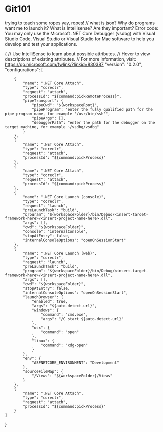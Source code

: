 # Git101
trying to teach some ropes
yay, ropes!
// what is json? Why do programs want me to launch it? What is Intellisense? Are they important?
Error code: You may only use the Microsoft .NET Core Debugger (vsdbg) with Visual Studio Code, Visual Studio or Visual Studio for Mac software to help you develop and test your applications.

{
    // Use IntelliSense to learn about possible attributes.
    // Hover to view descriptions of existing attributes.
    // For more information, visit: https://go.microsoft.com/fwlink/?linkid=830387
    "version": "0.2.0",
    "configurations": [
        
        {
            "name": ".NET Core Attach",
            "type": "coreclr",
            "request": "attach",
            "processId": "${command:pickRemoteProcess}",
            "pipeTransport": {
                "pipeCwd": "${workspaceRoot}",
                "pipeProgram": "enter the fully qualified path for the pipe program name, for example '/usr/bin/ssh'",
                "pipeArgs": [],
                "debuggerPath": "enter the path for the debugger on the target machine, for example ~/vsdbg/vsdbg"
            }
        },
        {
            "name": ".NET Core Attach",
            "type": "coreclr",
            "request": "attach",
            "processId": "${command:pickProcess}"
        },
        {
            "name": ".NET Core Attach",
            "type": "coreclr",
            "request": "attach",
            "processId": "${command:pickProcess}"
        },
        {
            "name": ".NET Core Launch (console)",
            "type": "coreclr",
            "request": "launch",
            "preLaunchTask": "build",
            "program": "${workspaceFolder}/bin/Debug/<insert-target-framework-here>/<insert-project-name-here>.dll",
            "args": [],
            "cwd": "${workspaceFolder}",
            "console": "internalConsole",
            "stopAtEntry": false,
            "internalConsoleOptions": "openOnSessionStart"
        },
        {
            "name": ".NET Core Launch (web)",
            "type": "coreclr",
            "request": "launch",
            "preLaunchTask": "build",
            "program": "${workspaceFolder}/bin/Debug/<insert-target-framework-here>/<insert-project-name-here>.dll",
            "args": [],
            "cwd": "${workspaceFolder}",
            "stopAtEntry": false,
            "internalConsoleOptions": "openOnSessionStart",
            "launchBrowser": {
                "enabled": true,
                "args": "${auto-detect-url}",
                "windows": {
                    "command": "cmd.exe",
                    "args": "/C start ${auto-detect-url}"
                },
                "osx": {
                    "command": "open"
                },
                "linux": {
                    "command": "xdg-open"
                }
            },
            "env": {
                "ASPNETCORE_ENVIRONMENT": "Development"
            },
            "sourceFileMap": {
                "/Views": "${workspaceFolder}/Views"
            }
        },
        {
            "name": ".NET Core Attach",
            "type": "coreclr",
            "request": "attach",
            "processId": "${command:pickProcess}"
        }
    ]
}

